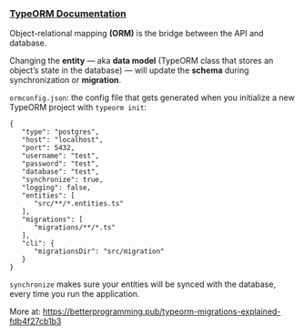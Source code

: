 
### [TypeORM Documentation](https://typeorm.io/)

Object-relational mapping **(ORM)** is the bridge between the API and database.

Changing the **entity** — aka **data model** (TypeORM class that stores an object’s state in the database) — will update the **schema** during synchronization or **migration**.

`ormconfig.json`: the config file that gets generated when you initialize a new TypeORM project with `typeorm init`:
```
{
   "type": "postgres",
   "host": "localhost",
   "port": 5432,
   "username": "test",
   "password": "test",
   "database": "test",
   "synchronize": true,
   "logging": false,
   "entities": [
      "src/**/*.entities.ts"
   ],
   "migrations": [
      "migrations/**/*.ts"
   ],
   "cli": {
      "migrationsDir": "src/migration"
   }
}
```

`synchronize` makes sure your entities will be synced with the database, every time you run the application.

More at: https://betterprogramming.pub/typeorm-migrations-explained-fdb4f27cb1b3
